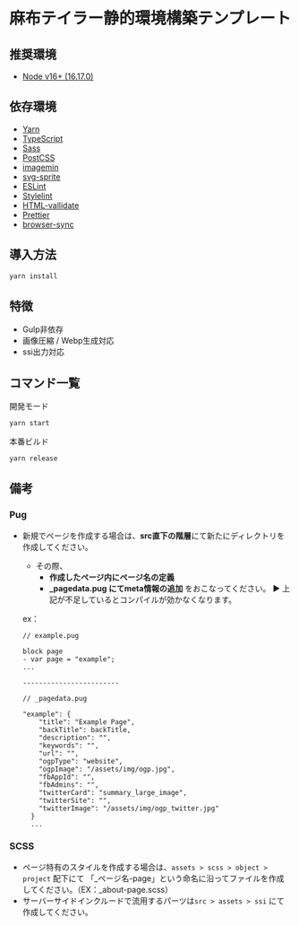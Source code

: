 # 麻布テイラー静的環境構築テンプレート

## 推奨環境

- [Node v16+ (16.17.0)](https://nodejs.org/en/)

## 依存環境

- [Yarn](https://yarnpkg.com/)
- [TypeScript](https://www.typescriptlang.org/)
- [Sass](https://sass-lang.com/)
- [PostCSS](https://postcss.org/)
- [imagemin](https://github.com/imagemin/imagemin#readme)
- [svg-sprite](https://github.com/svg-sprite/svg-sprite#readme)
- [ESLint](https://eslint.org/)
- [Stylelint](https://stylelint.io/)
- [HTML-vallidate](https://html-validate.org/)
- [Prettier](https://prettier.io/)
- [browser-sync](https://browsersync.io/)

## 導入方法


```bash
yarn install
```
## 特徴
* Gulp非依存
* 画像圧縮 / Webp生成対応
* ssi出力対応
## コマンド一覧

開発モード

```bash
yarn start
```

本番ビルド

```bash
yarn release
```

## 備考

### Pug
- 新規でページを作成する場合は、**src直下の階層**にて新たにディレクトリを作成してください。
  - その際、
    - **作成したページ内にページ名の定義**
    - **_pagedata.pug にてmeta情報の追加**
  をおこなってください。
  ▶︎ 上記が不足しているとコンパイルが効かなくなります。

  ex：
  ```
  // example.pug

  block page
  - var page = "example";
  ...

  ------------------------ 

  // _pagedata.pug

  "example": {
      "title": "Example Page",
      "backTitle": backTitle,
      "description": "",
      "keywords": "",
      "url": "",
      "ogpType": "website",
      "ogpImage": "/assets/img/ogp.jpg",
      "fbAppId": "",
      "fbAdmins": "",
      "twitterCard": "summary_large_image",
      "twitterSite": "",
      "twitterImage": "/assets/img/ogp_twitter.jpg"
    }
    ...
  ```

### SCSS
- ページ特有のスタイルを作成する場合は、`assets > scss > object > project` 配下にて
「_ページ名-page」という命名に沿ってファイルを作成してください。（EX：_about-page.scss）
- サーバーサイドインクルードで流用するパーツは`src > assets > ssi` にて作成してください。
